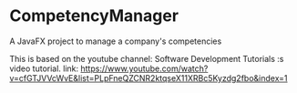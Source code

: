 # CompetencyManager
A JavaFX project to manage a company's competencies

This is based on the youtube channel: Software Development Tutorials :s video tutorial. 
link: https://www.youtube.com/watch?v=cfGTJVVcWvE&list=PLpFneQZCNR2ktqseX11XRBc5Kyzdg2fbo&index=1
